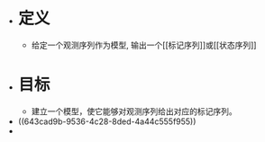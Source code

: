 - # 定义
	- 给定一个观测序列作为模型, 输出一个[[标记序列]]或[[状态序列]]
- # 目标
	- 建立一个模型，使它能够对观测序列给出对应的标记序列。
- ((643cad9b-9536-4c28-8ded-4a44c555f955))
-